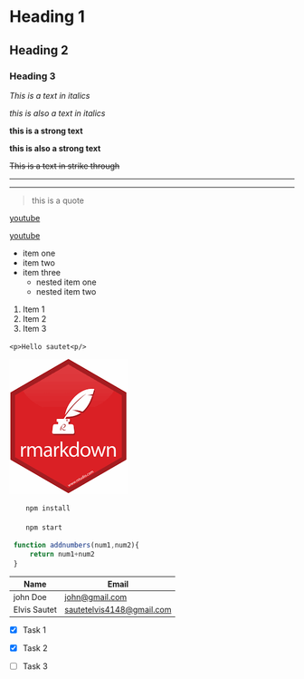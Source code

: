 <!-- Headings -->
# Heading 1
## Heading 2
### Heading 3
<!-- to #H6 -->

<!-- Italic -->
*This is a text in italics*

_this is also a text in italics_

<!-- strong text -->

**this is a strong text**

__this is also a strong text__

<!-- strike through -->

~~This is a text in strike through~~

<!-- Horizontal rule -->

---
___

<!-- Block quotes -->

> this is a quote

<!-- Links -->

[youtube](https://youtube.com)

[youtube](https://youtube.com "Youtube")

<!-- Ul -->

* item one
* item two
* item three
    * nested item one
    * nested item two

<!-- OL -->
1. Item 1
1. Item 2
1. Item 3

<!-- inline code block -->
`<p>Hello sautet<p/>`

<!-- Image -->
![MarkDown Logo](markdown.png)

<!-- GitHub markdown -->
```bash
    npm install

    npm start
```

```javascript
 function addnumbers(num1,num2){
     return num1+num2
 }
```

<!-- Tables -->

| Name   | Email  |
| ------ | ---------------- |
| john Doe | john@gmail.com |
| Elvis Sautet | sautetelvis4148@gmail.com |

<!-- Task list -->
* [x] Task 1
* [x] Task 2
* [ ] Task 3


